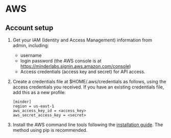 # AWS

## Account setup

1. Get your IAM (Identity and Access Management) information from admin, including:
    * username
    * login password (the AWS console is at https://minderlabs.signin.aws.amazon.com/console)
    * Access credentials (access key and secret) for API access.

1. Create a credentials file at $HOME/.aws/credentials as follows, using the access credentials
   you received. If you have an existing credentials file, add this as a new profile:
    ```
    [minder]
    region = us-east-1
    aws_access_key_id = <access_key>
    aws_secret_access_key = <secret>
    ```

1. Install the AWS command line tools following the
   [installation guide](http://docs.aws.amazon.com/cli/latest/userguide/installing.html). The
   method using pip is recommended.
